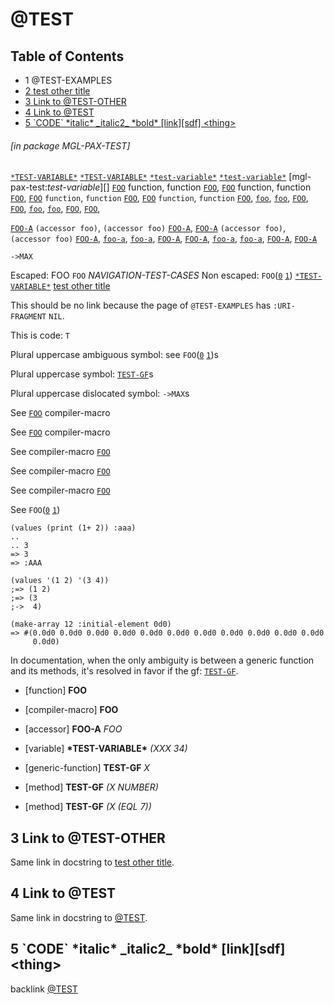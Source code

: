 <a id='x-28MGL-PAX-TEST-3A-3A-40TEST-20MGL-PAX-MINIMAL-3ASECTION-29'></a>

# @TEST

## Table of Contents

- 1 @TEST-EXAMPLES
- [2 test other title][2429]
- [3 Link to @TEST-OTHER][ca9d]
- [4 Link to @TEST][82a6]
- [5 \`CODE\` \*italic\* \_italic2\_ \*bold\* \[link\]\[sdf\] \<thing\>][b232]

###### \[in package MGL-PAX-TEST\]
[`*TEST-VARIABLE*`][c066]
[`*TEST-VARIABLE*`][c066]
[`*test-variable*`][c066]
[`*test-variable*`][c066]
[mgl-pax-test:*test-variable*][]
[`FOO`][4244] function, function [`FOO`][4244],
[`FOO`][4244] function, function [`FOO`][4244],
[`FOO`][4244] `function`, `function` [`FOO`][4244],
[`FOO`][4244] `function`, `function` [`FOO`][4244],
[`foo`][4244],
[`foo`][4244],
[`FOO`][4244],
[`FOO`][4244],
[`foo`][4244],
[`foo`][4244],
[`FOO`][4244],
[`FOO`][4244],

[`FOO-A`][9c76] `(accessor foo)`, `(accessor foo)` [`FOO-A`][9c76],
[`FOO-A`][9c76] `(accessor foo)`, `(accessor foo)` [`FOO-A`][9c76],
[`foo-a`][9c76],
[`foo-a`][9c76],
[`FOO-A`][9c76],
[`FOO-A`][9c76],
[`foo-a`][9c76],
[`foo-a`][9c76],
[`FOO-A`][9c76],
[`FOO-A`][9c76]

`->MAX`

Escaped: FOO `FOO` *NAVIGATION-TEST-CASES*
Non escaped: `FOO`([`0`][f1a9] [`1`][4244]) [`*TEST-VARIABLE*`][c066]
[test other title][2429]

This should be no link because the page of `@TEST-EXAMPLES`
has `:URI-FRAGMENT` `NIL`.

This is code: `T`

Plural uppercase ambiguous symbol: see `FOO`([`0`][f1a9] [`1`][4244])s

Plural uppercase symbol: [`TEST-GF`][efc1]s

Plural uppercase dislocated symbol: `->MAX`s

See
[`FOO`][f1a9] compiler-macro

See [`FOO`][f1a9]
compiler-macro

See
compiler-macro [`FOO`][f1a9]

See compiler-macro
[`FOO`][f1a9]

See
compiler-macro 
[`FOO`][f1a9]

See
`FOO`([`0`][f1a9] [`1`][4244])

```cl-transcript
(values (print (1+ 2)) :aaa)
..
.. 3 
=> 3
=> :AAA

```

```cl-transcript
(values '(1 2) '(3 4))
;=> (1 2)
;=> (3
;->  4)

```

```cl-transcript
(make-array 12 :initial-element 0d0)
=> #(0.0d0 0.0d0 0.0d0 0.0d0 0.0d0 0.0d0 0.0d0 0.0d0 0.0d0 0.0d0 0.0d0
     0.0d0)

```

In documentation, when the only ambiguity is between a generic
function and its methods, it's resolved in favor if the gf:
[`TEST-GF`][efc1].

<a id='x-28MGL-PAX-TEST-3A-3AFOO-20FUNCTION-29'></a>

- [function] **FOO** 

<a id='x-28MGL-PAX-TEST-3A-3AFOO-20-28COMPILER-MACRO-29-29'></a>

- [compiler-macro] **FOO** 

<a id='x-28MGL-PAX-TEST-3A-3AFOO-A-20-28MGL-PAX-MINIMAL-3AACCESSOR-20MGL-PAX-TEST-3A-3AFOO-29-29'></a>

- [accessor] **FOO-A** *FOO*

<a id='x-28MGL-PAX-TEST-3A-3A-2ATEST-VARIABLE-2A-20-28VARIABLE-29-29'></a>

- [variable] **\*TEST-VARIABLE\*** *(XXX 34)*



<a id='x-28MGL-PAX-TEST-3A-3ATEST-GF-20GENERIC-FUNCTION-29'></a>

- [generic-function] **TEST-GF** *X*

<a id='x-28MGL-PAX-TEST-3A-3ATEST-GF-20-28METHOD-20NIL-20-28NUMBER-29-29-29'></a>

- [method] **TEST-GF** *(X NUMBER)*

<a id='x-28MGL-PAX-TEST-3A-3ATEST-GF-20-28METHOD-20NIL-20-28-28EQL-207-29-29-29-29'></a>

- [method] **TEST-GF** *(X (EQL 7))*

<a id='x-28MGL-PAX-TEST-3A-40TEST-SECTION-WITH-LINK-TO-OTHER-PAGE-IN-TITLE-20MGL-PAX-MINIMAL-3ASECTION-29'></a>

## 3 Link to @TEST-OTHER

Same link in docstring to [test other title][2429].

<a id='x-28MGL-PAX-TEST-3A-40TEST-SECTION-WITH-LINK-TO-SAME-PAGE-IN-TITLE-20MGL-PAX-MINIMAL-3ASECTION-29'></a>

## 4 Link to @TEST

Same link in docstring to [@TEST][32b2].

<a id='x-28MGL-PAX-TEST-3A-3A-40TEST-TRICKY-TITLE-20MGL-PAX-MINIMAL-3ASECTION-29'></a>

## 5 \`CODE\` \*italic\* \_italic2\_ \*bold\* \[link\]\[sdf\] \<thing\>

backlink [@TEST][32b2]

  [2429]: other/test-other.md#x-28MGL-PAX-TEST-3A-3A-40TEST-OTHER-20MGL-PAX-MINIMAL-3ASECTION-29 "test other title"
  [32b2]: #x-28MGL-PAX-TEST-3A-3A-40TEST-20MGL-PAX-MINIMAL-3ASECTION-29 "MGL-PAX-TEST::@TEST"
  [4244]: #x-28MGL-PAX-TEST-3A-3AFOO-20FUNCTION-29 "(MGL-PAX-TEST::FOO FUNCTION)"
  [82a6]: #x-28MGL-PAX-TEST-3A-40TEST-SECTION-WITH-LINK-TO-SAME-PAGE-IN-TITLE-20MGL-PAX-MINIMAL-3ASECTION-29 "Link to @TEST"
  [9c76]: #x-28MGL-PAX-TEST-3A-3AFOO-A-20-28MGL-PAX-MINIMAL-3AACCESSOR-20MGL-PAX-TEST-3A-3AFOO-29-29 "(MGL-PAX-TEST::FOO-A (MGL-PAX-MINIMAL:ACCESSOR MGL-PAX-TEST::FOO))"
  [b232]: #x-28MGL-PAX-TEST-3A-3A-40TEST-TRICKY-TITLE-20MGL-PAX-MINIMAL-3ASECTION-29 "`CODE` *italic* _italic2_ *bold* [link][sdf] <thing>"
  [c066]: #x-28MGL-PAX-TEST-3A-3A-2ATEST-VARIABLE-2A-20-28VARIABLE-29-29 "(MGL-PAX-TEST::*TEST-VARIABLE* (VARIABLE))"
  [ca9d]: #x-28MGL-PAX-TEST-3A-40TEST-SECTION-WITH-LINK-TO-OTHER-PAGE-IN-TITLE-20MGL-PAX-MINIMAL-3ASECTION-29 "Link to @TEST-OTHER"
  [efc1]: #x-28MGL-PAX-TEST-3A-3ATEST-GF-20GENERIC-FUNCTION-29 "(MGL-PAX-TEST::TEST-GF GENERIC-FUNCTION)"
  [f1a9]: #x-28MGL-PAX-TEST-3A-3AFOO-20-28COMPILER-MACRO-29-29 "(MGL-PAX-TEST::FOO (COMPILER-MACRO))"

